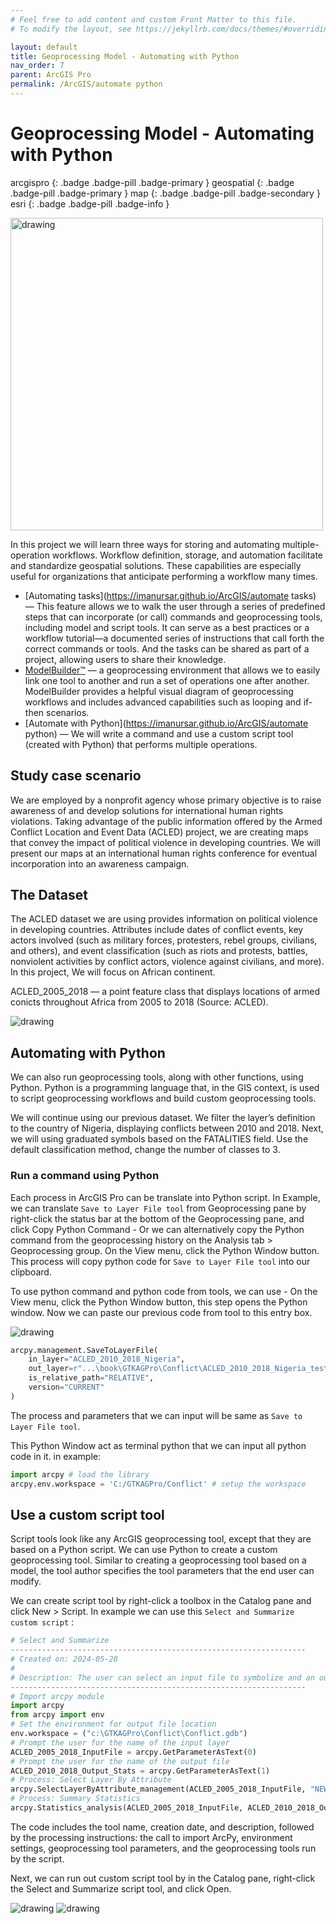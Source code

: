 ```yaml
---
# Feel free to add content and custom Front Matter to this file.
# To modify the layout, see https://jekyllrb.com/docs/themes/#overriding-theme-defaults

layout: default
title: Geoprocessing Model - Automating with Python
nav_order: 7
parent: ArcGIS Pro
permalink: /ArcGIS/automate python
---
```


# Geoprocessing Model - Automating with Python
arcgispro
{: .badge .badge-pill .badge-primary }
geospatial
{: .badge .badge-pill .badge-primary }
map
{: .badge .badge-pill .badge-secondary }
esri
{: .badge .badge-pill .badge-info }

<img src="/assets/images/esri/esri_34.webp" alt="drawing"  width="500"/>

In this project we will learn three ways for storing and automating multiple-operation workflows. Workflow definition, storage, and automation facilitate and standardize geospatial solutions. These capabilities are especially useful for organizations that anticipate performing a workflow many times.

- [Automating tasks](https://imanursar.github.io/ArcGIS/automate tasks) — This feature allows we to walk the user through a series of predefined steps that can incorporate (or call) commands and geoprocessing tools, including model and script tools. It can serve as a  best practices or a workflow tutorial—a documented series of instructions that call forth the correct commands or tools. And the tasks can be shared as part of a project, allowing users to share their knowledge.
- [ModelBuilder™](https://imanursar.github.io/ArcGIS/modelbuilder) — a geoprocessing environment that allows we to easily link one tool to another and run a set of operations one after another. ModelBuilder provides a helpful visual diagram of geoprocessing workflows and includes advanced capabilities such as looping and if-then scenarios.
- [Automate with Python](https://imanursar.github.io/ArcGIS/automate python) — We will write a command and use a custom script tool (created with Python) that performs multiple operations.

## Study case scenario
We are employed by a nonprofit agency whose primary objective is to raise awareness of and develop solutions for international human rights violations. Taking advantage of the public information offered by the Armed Conflict Location and Event Data (ACLED) project, we are creating maps that convey the impact of political violence in developing countries. We will present our maps at an international human rights conference for eventual incorporation into an awareness campaign.


## The Dataset
The ACLED dataset we are using provides information on political violence in developing countries. Attributes include dates of conflict events, key actors involved (such as military forces, protesters, rebel groups, civilians, and others), and event classification (such as riots and protests, battles, nonviolent activities by conflict actors, violence against civilians, and more). In this project, We will focus on African continent. 

ACLED_2005_2018 — a point feature class that displays locations of armed conicts throughout Africa from 2005 to 2018 (Source: ACLED).

<img src="/assets/images/esri/esri_18.webp" alt="drawing"/>


## Automating with Python
We can also run geoprocessing tools, along with other functions, using Python. Python is a programming language that, in the GIS context, is used to script geoprocessing workflows and build custom geoprocessing tools.

We will continue using our previous dataset. We filter the layer’s definition to the country of Nigeria, displaying conflicts between 2010 and 2018. Next, we will using graduated symbols based on the FATALITIES field. Use the default classification method, change the number of classes to 3. 

### Run a command using Python
Each process in ArcGIS Pro can be translate into Python script. In Example, we can translate `Save to Layer File tool` from Geoprocessing pane by right-click the status bar at the bottom of the Geoprocessing pane, and click Copy Python Command - Or we can alternatively copy the Python command from the geoprocessing history on the Analysis tab > Geoprocessing group. On the View menu, click the Python Window button. This process will copy python code for `Save to Layer File tool` into our clipboard.

To use python command and python code from tools, we can use - On the View menu, click the Python Window button, this step opens the Python window. Now we can paste our previous code from tool to this entry box.

<img src="/assets/images/esri/esri_34_1.webp" alt="drawing"/>

```python
arcpy.management.SaveToLayerFile(
    in_layer="ACLED_2010_2018_Nigeria",
    out_layer=r"...\book\GTKAGPro\Conflict\ACLED_2010_2018_Nigeria_test_02.lyrx",
    is_relative_path="RELATIVE",
    version="CURRENT"
)
```

The process and parameters that we can input will be same as `Save to Layer File tool`.

This Python Window act as terminal python that we can input all python code in it. in example:

```python
import arcpy # load the library
arcpy.env.workspace = 'C:/GTKAGPro/Conflict' # setup the workspace
```

## Use a custom script tool
Script tools look like any ArcGIS geoprocessing tool, except that they are based on a Python script. We can use Python to create a custom geoprocessing tool. Similar to creating a geoprocessing tool based on a model, the tool author specifies the tool parameters that the end user can modify.

We can create script tool by right-click a toolbox in the Catalog pane and click New > Script. In example we can use this `Select and Summarize custom script` :

```python
# Select and Summarize
------------------------------------------------------------------
# Created on: 2024-05-28
#
# Description: The user can select an input file to symbolize and an output file to store the summary results
------------------------------------------------------------------
# Import arcpy module
import arcpy
from arcpy import env
# Set the environment for output file location
env.workspace = ("c:\GTKAGPro\Conflict\Conflict.gdb")
# Prompt the user for the name of the input layer
ACLED_2005_2018_InputFile = arcpy.GetParameterAsText(0)
# Prompt the user for the name of the output file
ACLED_2010_2018_Output_Stats = arcpy.GetParameterAsText(1)
# Process: Select Layer By Attribute
arcpy.SelectLayerByAttribute_management(ACLED_2005_2018_InputFile, "NEW_SELECTION", "EVENT_TYPE = 'Violence against civilians'", "")
# Process: Summary Statistics
arcpy.Statistics_analysis(ACLED_2005_2018_InputFile, ACLED_2010_2018_Output_Stats, "FATALITIES SUM", "")
```

The code includes the tool name, creation date, and description, followed by the processing instructions: the call to import ArcPy, environment settings, geoprocessing tool parameters, and the geoprocessing tools run by the script.

Next, we can run out custom script tool by in the Catalog pane, right-click the Select and Summarize script tool, and click Open. 

<img src="/assets/images/esri/esri_34.webp" alt="drawing"/>
<img src="/assets/images/esri/esri_35.webp" alt="drawing"/>
